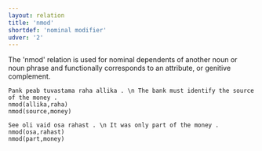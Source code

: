 ```yaml
---
layout: relation
title: 'nmod'
shortdef: 'nominal modifier'
udver: '2'
---
```


The 'nmod' relation is used for nominal dependents of another noun or noun phrase and functionally corresponds to an attribute, or genitive complement.

~~~ sdparse
Pank peab tuvastama raha allika . \n The bank must identify the source of the money .
nmod(allika,raha)
nmod(source,money)
~~~

~~~ sdparse
See oli vaid osa rahast . \n It was only part of the money .
nmod(osa,rahast)
nmod(part,money)
~~~


<!-- Interlanguage links updated Po 11. listopadu 2024, 20:11:02 CET -->
